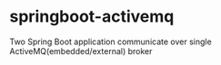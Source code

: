 # springboot-activemq
Two Spring Boot application communicate over single ActiveMQ(embedded/external) broker
